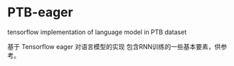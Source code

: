 # PTB-eager
tensorflow implementation of language model in PTB dataset

基于 Tensorflow eager 对语言模型的实现
包含RNN训练的一些基本要素，供参考。











